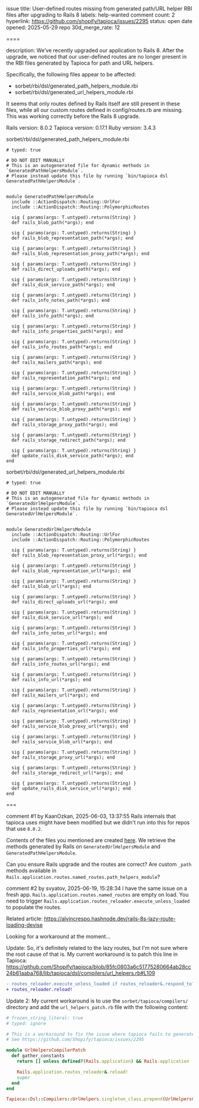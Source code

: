 issue title: User-defined routes missing from generated path/URL helper RBI files after upgrading to Rails 8
labels: help-wanted
comment count: 2
hyperlink: https://github.com/shopify/tapioca/issues/2295
status: open
date opened: 2025-05-29
repo 30d_merge_rate: 12

====

description:
We’ve recently upgraded our application to Rails 8. After the upgrade, we noticed that our user-defined routes are no longer present in the RBI files generated by Tapioca for path and URL helpers.

Specifically, the following files appear to be affected:

* sorbet/rbi/dsl/generated_path_helpers_module.rbi
* sorbet/rbi/dsl/generated_url_helpers_module.rbi

It seems that only routes defined by Rails itself are still present in these files, while all our custom routes defined in config/routes.rb are missing. This was working correctly before the Rails 8 upgrade.

Rails version: 8.0.2
Tapioca version: 0.17.1
Ruby version: 3.4.3

sorbet/rbi/dsl/generated_path_helpers_module.rbi
```
# typed: true

# DO NOT EDIT MANUALLY
# This is an autogenerated file for dynamic methods in `GeneratedPathHelpersModule`.
# Please instead update this file by running `bin/tapioca dsl GeneratedPathHelpersModule`.


module GeneratedPathHelpersModule
  include ::ActionDispatch::Routing::UrlFor
  include ::ActionDispatch::Routing::PolymorphicRoutes

  sig { params(args: T.untyped).returns(String) }
  def rails_blob_path(*args); end

  sig { params(args: T.untyped).returns(String) }
  def rails_blob_representation_path(*args); end

  sig { params(args: T.untyped).returns(String) }
  def rails_blob_representation_proxy_path(*args); end

  sig { params(args: T.untyped).returns(String) }
  def rails_direct_uploads_path(*args); end

  sig { params(args: T.untyped).returns(String) }
  def rails_disk_service_path(*args); end

  sig { params(args: T.untyped).returns(String) }
  def rails_info_notes_path(*args); end

  sig { params(args: T.untyped).returns(String) }
  def rails_info_path(*args); end

  sig { params(args: T.untyped).returns(String) }
  def rails_info_properties_path(*args); end

  sig { params(args: T.untyped).returns(String) }
  def rails_info_routes_path(*args); end

  sig { params(args: T.untyped).returns(String) }
  def rails_mailers_path(*args); end

  sig { params(args: T.untyped).returns(String) }
  def rails_representation_path(*args); end

  sig { params(args: T.untyped).returns(String) }
  def rails_service_blob_path(*args); end

  sig { params(args: T.untyped).returns(String) }
  def rails_service_blob_proxy_path(*args); end

  sig { params(args: T.untyped).returns(String) }
  def rails_storage_proxy_path(*args); end

  sig { params(args: T.untyped).returns(String) }
  def rails_storage_redirect_path(*args); end

  sig { params(args: T.untyped).returns(String) }
  def update_rails_disk_service_path(*args); end
end
```

sorbet/rbi/dsl/generated_url_helpers_module.rbi
```
# typed: true

# DO NOT EDIT MANUALLY
# This is an autogenerated file for dynamic methods in `GeneratedUrlHelpersModule`.
# Please instead update this file by running `bin/tapioca dsl GeneratedUrlHelpersModule`.


module GeneratedUrlHelpersModule
  include ::ActionDispatch::Routing::UrlFor
  include ::ActionDispatch::Routing::PolymorphicRoutes

  sig { params(args: T.untyped).returns(String) }
  def rails_blob_representation_proxy_url(*args); end

  sig { params(args: T.untyped).returns(String) }
  def rails_blob_representation_url(*args); end

  sig { params(args: T.untyped).returns(String) }
  def rails_blob_url(*args); end

  sig { params(args: T.untyped).returns(String) }
  def rails_direct_uploads_url(*args); end

  sig { params(args: T.untyped).returns(String) }
  def rails_disk_service_url(*args); end

  sig { params(args: T.untyped).returns(String) }
  def rails_info_notes_url(*args); end

  sig { params(args: T.untyped).returns(String) }
  def rails_info_properties_url(*args); end

  sig { params(args: T.untyped).returns(String) }
  def rails_info_routes_url(*args); end

  sig { params(args: T.untyped).returns(String) }
  def rails_info_url(*args); end

  sig { params(args: T.untyped).returns(String) }
  def rails_mailers_url(*args); end

  sig { params(args: T.untyped).returns(String) }
  def rails_representation_url(*args); end

  sig { params(args: T.untyped).returns(String) }
  def rails_service_blob_proxy_url(*args); end

  sig { params(args: T.untyped).returns(String) }
  def rails_service_blob_url(*args); end

  sig { params(args: T.untyped).returns(String) }
  def rails_storage_proxy_url(*args); end

  sig { params(args: T.untyped).returns(String) }
  def rails_storage_redirect_url(*args); end

  sig { params(args: T.untyped).returns(String) }
  def update_rails_disk_service_url(*args); end
end
```

===

comment #1 by KaanOzkan, 2025-06-03, 13:37:55
Rails internals that tapioca uses might have been modified but we didn't run into this for repos that use `8.0.2`.

Contents of the files you mentioned are created [here](https://github.com/Shopify/tapioca/blob/85fc0803a6c51775280664ab28cc24b61aaba768/lib/tapioca/dsl/compilers/url_helpers.rb#L170-L183). We retrieve the methods generated by Rails on `GeneratedUrlHelpersModule` and `GeneratedPathHelpersModule`.

Can you ensure Rails upgrade and the routes are correct? Are custom `_path` methods available in `Rails.application.routes.named_routes.path_helpers_module`?

comment #2 by svyatov, 2025-06-19, 15:28:34
I have the same issue on a fresh app. `Rails.application.routes.named_routes` are empty on load. You need to trigger `Rails.application.routes_reloader.execute_unless_loaded` to populate the routes.

Related article: https://alvincrespo.hashnode.dev/rails-8s-lazy-route-loading-devise

Looking for a workaround at the moment...

Update: So, it's definitely related to the lazy routes, but I'm not sure where the root cause of that is. My current workaround is to patch this line in Tapioca: https://github.com/Shopify/tapioca/blob/85fc0803a6c51775280664ab28cc24b61aaba768/lib/tapioca/dsl/compilers/url_helpers.rb#L109

```diff
- routes_reloader.execute_unless_loaded if routes_reloader&.respond_to?(:execute_unless_loaded)
+ routes_reloader.reload!
```

Update 2: My current workaround is to use the `sorbet/tapioca/compilers/` directory and add the `url_helpers_patch.rb` file with the following content:

```ruby
# frozen_string_literal: true
# typed: ignore

# This is a workaround to fix the issue where tapioca fails to generate url helpers for routes that are not loaded yet.
# See https://github.com/Shopify/tapioca/issues/2295

module UrlHelpersCompilerPatch
  def gather_constants
    return [] unless defined?(Rails.application) && Rails.application

    Rails.application.routes_reloader&.reload!
    super
  end
end

Tapioca::Dsl::Compilers::UrlHelpers.singleton_class.prepend(UrlHelpersCompilerPatch)
```
